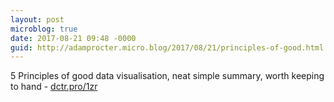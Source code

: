 ```yaml
---
layout: post
microblog: true
date: 2017-08-21 09:48 -0000
guid: http://adamprocter.micro.blog/2017/08/21/principles-of-good.html
---
```

5 Principles of good data visualisation, neat simple summary, worth keeping to hand - [dctr.pro/1zr](http://dctr.pro/1zr) 

